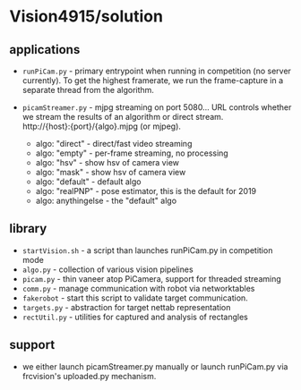 # Vision4915/solution

## applications

* `runPiCam.py` - primary entrypoint when running in competition 
  (no server currently).  To get the highest framerate, we run 
  the frame-capture in a separate thread from the algorithm.

* `picamStreamer.py` - mjpg streaming on port 5080... URL controls 
   whether we stream the results of an algorithm or direct stream.  
   http://{host}:{port}/{algo}.mjpg (or mjpeg).

  * algo: "direct" - direct/fast video streaming
  * algo: "empty" - per-frame streaming, no processing
  * algo: "hsv" - show hsv of camera view
  * algo: "mask" - show hsv of camera view
  * algo: "default" - default algo
  * algo: "realPNP" - pose estimator, this is the default for 2019
  * algo: anythingelse - the "default" algo 

## library

* `startVision.sh` - a script than launches runPiCam.py in competition mode
* `algo.py` - collection of various vision pipelines
* `picam.py` - thin vaneer atop PiCamera, support for threaded streaming
* `comm.py` - manage communication with robot via networktables
* `fakerobot` - start this script to validate target communication.
* `targets.py` - abstraction for target nettab representation
* `rectUtil.py` - utilities for captured and analysis of rectangles

## support

* we either launch picamStreamer.py manually or launch runPiCam.py
  via frcvision's uploaded.py mechanism.
